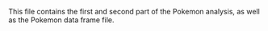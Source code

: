 This file contains the first and second part of the Pokemon analysis, 
as well as the Pokemon data frame file.
